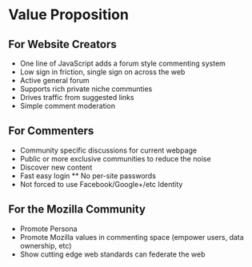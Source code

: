 # Value Proposition

## For Website Creators

* One line of JavaScript adds a forum style commenting system
* Low sign in friction, single sign on across the web
* Active general forum
* Supports rich private niche communties
* Drives traffic from suggested links
* Simple comment moderation

## For Commenters

* Community specific discussions for current webpage
* Public or more exclusive communities to reduce the noise
* Discover new content
* Fast easy login
  ** No per-site passwords
* Not forced to use Facebook/Google+/etc Identity

## For the Mozilla Community

* Promote Persona
* Promote Mozilla values in commenting space (empower users, data ownership, etc)
* Show cutting edge web standards can federate the web